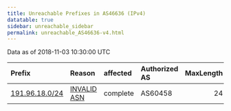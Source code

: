 ```yaml
---
title: Unreachable Prefixes in AS46636 (IPv4)
datatable: true
sidebar: unreachable_sidebar
permalink: unreachable_AS46636-v4.html
---
```


Data as of 2018-11-03 10:30:00 UTC


<div class="datatable-begin"></div>

| Prefix                                                 | Reason                                                                                                | affected   | Authorized AS   |   MaxLength | Anchor                                         |   unreachable /24s |
|:-------------------------------------------------------|:------------------------------------------------------------------------------------------------------|:-----------|:----------------|------------:|:-----------------------------------------------|-------------------:|
| [191.96.18.0/24](https://stat.ripe.net/191.96.18.0/24) | [INVALID ASN](https://rpki-validator.ripe.net/announcement-preview?asn=AS46636&prefix=191.96.18.0/24) | complete   | AS60458         |          24 | [LACNIC](unreachable_LACNIC_RPKI_Root-v4.html) |                  1 |

<div class="datatable-end"></div>